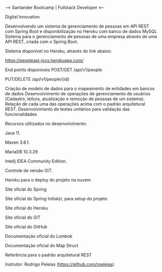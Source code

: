 --> Santander Bootcamp | Fullstack Developer <--

Digital Innovation

Desenvolvendo um sistema de gerenciamento de pessoas em API REST com Spring Boot e disponibilização no Heroku com banco de dados MySQL
Sistema para o gerenciamento de pessoas de uma empresa através de uma API REST, criada com o Spring Boot.

Sistema disponível no Heroku, através do link abaixo:

https://peopleapi-jccs.herokuapp.com/

End points disponíveis
POST/GET
/api/v1/people

PUT/DELETE
/api/v1/people/{id}

Criação de modelo de dados para o mapeamento de entidades em bancos de dados
Desenvolvimento de operações de gerenciamento de usuários (Cadastro, leitura, atualização e remoção de pessoas de um sistema).
Relação de cada uma das operações acima com o padrão arquitetural REST.
Desenvolvimento de testes unitários para validação das funcionalidades

Recursos utilizados no desenvolvimento:

Java 11.

Maven 3.8.1.

MariaDB 10.3.29

Intellj IDEA Community Edition.

Controle de versão GIT.

Heroku para o deploy do projeto na nuvem

Site oficial do Spring

Site oficial do Spring Initialzr, para setup do projeto

Site oficial do Heroku

Site oficial do GIT

Site oficial do GitHub

Documentação oficial do Lombok

Documentação oficial do Map Struct

Referência para o padrão arquitetural REST


Instrutor: Rodrigo Peleias (https://github.com/rpeleias)